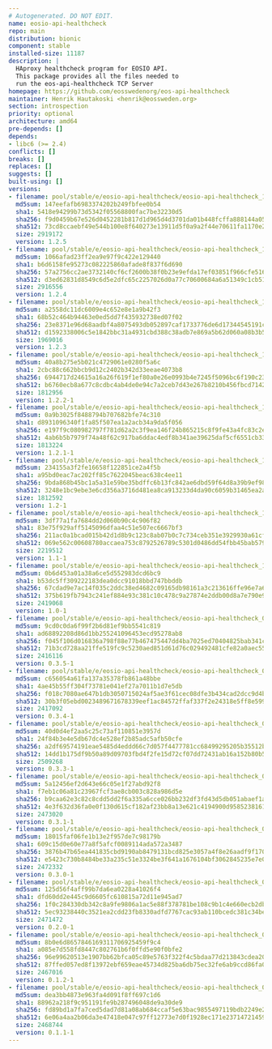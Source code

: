 ```yaml
---
# Autogenerated. DO NOT EDIT.
name: eosio-api-healthcheck
repo: main
distribution: bionic
component: stable
installed-size: 11187
description: |
  HAproxy healthcheck program for EOSIO API.
  This package provides all the files needed to
  run the eos-api-healthcheck TCP Server
homepage: https://github.com/eosswedenorg/eos-api-healthcheck
maintainer: Henrik Hautakoski <henrik@eossweden.org>
section: introspection
priority: optional
architecture: amd64
pre-depends: []
depends:
- libc6 (>= 2.4)
conflicts: []
breaks: []
replaces: []
suggests: []
built-using: []
versions:
- filename: pool/stable/e/eosio-api-healthcheck/eosio-api-healthcheck_1.2.5_amd64.deb
  md5sum: 147eefafb6983374202b249fbfee0b54
  sha1: 5418e94299b73d5342f05568800fac7be32230d5
  sha256: f9d0459b67e526d0452281b817d1d965d4d3701da01b448fcffa888144a05a05
  sha512: 73cd8ccaebf49e544b100e8f640273e13911d5f0a9a2f44e70611fa1170e2c049190c976e0f61a077756167852df7e07e4df5e66baffd9739af781700623081f
  size: 2919172
  version: 1.2.5
- filename: pool/stable/e/eosio-api-healthcheck/eosio-api-healthcheck_1.2.4_amd64.deb
  md5sum: 1066afad23ff2ea9e97f9c422e129440
  sha1: b6d6158fe95273c082225860afade8f837f6d690
  sha256: 57a2756cc2ae3732140cf6cf2600b38f0b23e9efda17ef03851f966cfe516a10
  sha512: d3ed62831d8549c6d5e2dfc65c2257026d0a77c70600684a6a51349c1cb511ea7b27747335a8dce220cadf1c7b7b6a43f52ca15d5e7057dfcdd57a8457bd271c
  size: 2916556
  version: 1.2.4
- filename: pool/stable/e/eosio-api-healthcheck/eosio-api-healthcheck_1.2.3_amd64.deb
  md5sum: a2558dc11dc6009e4c652e8e1a9b42f3
  sha1: 68b52c464b94463e0ed5dd7f435932738ed07f02
  sha256: 23e8371e96d68aadbf4a8075493db052897caf1733776de6d17344545191c100
  sha512: d1592338006c5e1842bbc31a4931cbd388c38adb7e869a5b62d060a08b3b51af16aeb0f8165e60181a24cea6ea3ee0d9c90ebe5bdf917f5706bf0a646d3113ce
  size: 1969016
  version: 1.2.3
- filename: pool/stable/e/eosio-api-healthcheck/eosio-api-healthcheck_1.2.2-1-ubuntu-18.04_amd64.deb
  md5sum: 40a8b275e5b021c4729061e0280f5a6c
  sha1: 2cbc88c662bbcb9d12c2402b342d33eeae4073b8
  sha256: 6944717d24615a16a26f619f1ef80a0e26e0993b4e7245f5096bc6f190c23e37
  sha512: b6760ecb8a677c8cdbc4ab4de0e94c7a2ceb7d43e267b8210b456fbcd7142a38e0b1894a96b8f430b2cefdf59dc4ff60b37f6e242055c5969b2cd5a9b36c54ec
  size: 1812956
  version: 1.2.2-1
- filename: pool/stable/e/eosio-api-healthcheck/eosio-api-healthcheck_1.2.1-1-ubuntu-18.04_amd64.deb
  md5sum: 0a9b3025f8488794b707682bfe74c310
  sha1: d8931096340f1fa85f507ea1a2acb34a9da5f056
  sha256: e197f9c080982797f781d62a2c3f9ea146f24b865215c8f9fe43a4fc83c2e346
  sha512: 4ab6b5b7979f74a48f62c917ba6ddac4edf8b341ae39625daf5cf6551cb33569ae186899ed88f644267a0146d0242a54981ab1502950114f55339eae38ce688c
  size: 1813224
  version: 1.2.1-1
- filename: pool/stable/e/eosio-api-healthcheck/eosio-api-healthcheck_1.2-1-ubuntu-18.04_amd64.deb
  md5sum: 234155a3f2fe16658f122851ce2a4f5b
  sha1: a95bd0eac7ac202ff85c7622045beac638c4ee11
  sha256: 9bda868b45bc1a5a31e59be35bdffc6b13fc842ae6dbd59f64d8a39b9ef98c82
  sha512: 3248e1bc9ebe3e6cd356a3716d481ea8ca913233d4da90c6059b31465ea2a70f02c1501ae1bc281bab640cd59114d1e83caff3b0f727917e631a70310f74e770
  size: 1812592
  version: 1.2-1
- filename: pool/stable/e/eosio-api-healthcheck/eosio-api-healthcheck_1.1-1-ubuntu-18.04_amd64.deb
  md5sum: 3df77a1fa7684dd2d060b90c4c906f82
  sha1: 83e75f929aff5145096dfaa4c51e507ec6667bf3
  sha256: 211ac0a1bcad015b42d1d8b9c123c8ab07b0c7c734ceb351e3929930a61cf9de
  sha512: 069e562c00608780accaea753c8792526789c5301d0486dd54fbb45bab579c9413c44dd5e7ab6056fa9746c318529b87ce7fbb4a676adaa10b6d172bf03cae48
  size: 2219512
  version: 1.1-1
- filename: pool/stable/e/eosio-api-healthcheck/eosio-api-healthcheck_1.0-1-ubuntu-18.04_amd64.deb
  md5sum: 0b6d453a01a38a6ce5d552983dcd6bc9
  sha1: b53dc5ff309222183dea0dcc91018bbd747bbddb
  sha256: 67cdad9e7ac14f035c2ddc38ed4682c09165db98161a3c213616ffe96e7a6f72
  sha512: 375b619fb7943c241ef884e93c381c10c478c9a27874e2ddb00d8a7e790e93a8b195e7f7d2905ae581016a5673eceb1d2207ed9cea38241fd42e1dd4fa0a5bbf
  size: 2419068
  version: 1.0-1
- filename: pool/stable/e/eosio-api-healthcheck/eosio-api-healthcheck_0.3.5-1-ubuntu-18.04_amd64.deb
  md5sum: 9cd0c0da6f99f2b6d81ef9bb5541c819
  sha1: ad68892208d86d1bb255241096453ecd95278ab8
  sha256: f045f106d016836a798f88e77b467475447dd4ba7025ed70404825bab341c2ca
  sha512: 71b3cd728aa21ffe519fc9c5230aed851d61d76c029492481cfe82a0aec559db5d5906a0cfaf06887cb8d46958f6b48775c3ac8d9cf3eef54247fa962f3cd4ae
  size: 2416116
  version: 0.3.5-1
- filename: pool/stable/e/eosio-api-healthcheck/eosio-api-healthcheck_0.3.4-1-ubuntu-18.04_amd64.deb
  md5sum: c656054a61fa137a35378fb861a48bbe
  sha1: 4ae45b55ff304f73781e041ef27a7011b1d7e5db
  sha256: f018c7080ae647b1db3050715024af5ae3f61cec08dfe3b434cad2dcc9d4ba09
  sha512: 30b3f05ebd0023489671678339eef1ac84572ffaf337f2e24318e5ff8e5992b1e09d8714eb130b9015ba16e4edd7d002049a9dd174c2ad03ca3429d126af6072
  size: 2417092
  version: 0.3.4-1
- filename: pool/stable/e/eosio-api-healthcheck/eosio-api-healthcheck_0.3.3-1-ubuntu-18.04_amd64.deb
  md5sum: 40d0d4ef2aa5c25c73af110851e3957d
  sha1: 24f84b3e4e5db67dc4e528ef2b85adc5afb50cfe
  sha256: a2df69574191eae5485d4eddd66c7d057f4477781cc68499295205b35512bca7
  sha512: 14dd1b175df9b50a89d09703fbd4f2fe15d72cf07dd72431ab16a152b80b574a3de1f454cfcecc63f124914f9b56c75990660c9c097d0261799eb9a51fa13345
  size: 2509268
  version: 0.3.3-1
- filename: pool/stable/e/eosio-api-healthcheck/eosio-api-healthcheck_0.3.1-1-ubuntu-18.04_amd64.deb
  md5sum: 5a12456ef2d643e66c05e1f27abd92f8
  sha1: f7eb1c06a81c23967fcf3ae8cb003c828a986d5e
  sha256: b9caa62e3c82c8cdd5dd2f6a335a6cce026bb232df3fd43d5db051abaef1a91f
  sha512: 4e3f632d36fa0e0f130d615cf182af23bb8a13e621c4194900d958523816125b92a0d68d355b0b0bc3263c29a2a2bb36f074b251952cfd42a1d338ba2c6a032b
  size: 2473020
  version: 0.3.1-1
- filename: pool/stable/e/eosio-api-healthcheck/eosio-api-healthcheck_0.3.0-1-ubuntu-18.04_amd64.deb
  md5sum: 18015faf06fe1b13e2f957de7c98179b
  sha1: 609c15d0e60e77a8f5afcf0089114ada572a3487
  sha256: 3876b47b65ea441835cbd9190ab8479131bcd825e3057a4f8e26aadf9f170a48
  sha512: e5423c730b8484be33a235c51e3324be3f641a1676104bf3062845235e7e0c3615b9c915d4a55bbacdef700c1dd57812c69602453bb6431136a290e2b030f70d
  size: 2472332
  version: 0.3.0-1
- filename: pool/stable/e/eosio-api-healthcheck/eosio-api-healthcheck_0.2.0-1-ubuntu-18.04_amd64.deb
  md5sum: 125d56f4aff99b7da6ea0228a41026f4
  sha1: dfd60dd2e445c9d6605fc610815a72d11e945ad7
  sha256: 1f0c284330db342c8a9fe9806a1ac5e88f378781be108c9b1c4e660ecb2dbe8c
  sha512: 5ec93238440c3521ea2cdd23fb8330adfd7767cac93ab110bcedc381c34be5b6a8aed8c6d9e2b12b29180c06e797b8a2595872741fd9b107d3ee3ac6e65702c8
  size: 2471472
  version: 0.2.0-1
- filename: pool/stable/e/eosio-api-healthcheck/eosio-api-healthcheck_0.1.2-1_amd64.deb
  md5sum: 8b0e6d8657846169311706925459f9c4
  sha1: a085e7d558fd8447c802761b6f0ffd5e90f0bfe2
  sha256: 96e99620513e1907bb62bfca05c89e5763f322f4c5bdaa77d213843cdea20193
  sha512: 87ffed057ed8f13972ebf659eae45734d825ba6db75ec32fe6ab9ccd86fa04a8d784601279cf3ec808f4253d7fc9651dfacb5a662d902d96bf6f93ee7cbc34f8
  size: 2467016
  version: 0.1.2-1
- filename: pool/stable/e/eosio-api-healthcheck/eosio-api-healthcheck_0.1.1-1_amd64.deb
  md5sum: dea3bb4873e963fa4d091f8ff697c1d6
  sha1: 88962a218f9c951191fe9b287496048de9a30de9
  sha256: fd89bd1a7fa7ced5dad7d81a08ab684ccaf5e63bac9855497119bdb2249e2f4a
  sha512: 6e06a4aa2b06da3e47418e047c97ff12773e7d0f1928ec171e237147214593682b1790f2dc45b47aeef5fa49c688ab3dd80d3931119d9d9b865fcc6716aaaa4a
  size: 2468744
  version: 0.1.1-1
---
```


